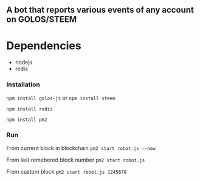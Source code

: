## A bot that reports various events of any account on GOLOS/STEEM

# Dependencies

* nodejs
* redis

### Installation
`npm install golos-js` or `npm install steem`

`npm install redis`

`npm install pm2`

### Run

From current block in blockchain
`pm2 start robot.js --now`

From last remebered block number
`pm2 start robot.js`

From custom block
`pm2 start robot.js 1245678`
